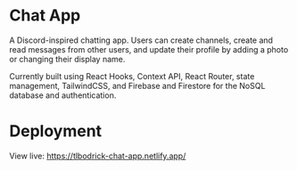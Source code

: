 # Chat App 

A Discord-inspired chatting app. Users can create channels, create and read messages from other users, and update their profile by adding a photo or changing their display name.

Currently built using React Hooks, Context API, React Router, state management, TailwindCSS, and Firebase and Firestore for the NoSQL database and authentication.

# Deployment 

View live: https://tlbodrick-chat-app.netlify.app/


